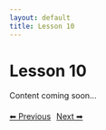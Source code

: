 ```yaml
---
layout: default
title: Lesson 10
---
```


# Lesson 10

Content coming soon...

<div style="margin-top: 20px;">
<a href="/docs/Advanced/Lessons/lesson_9.md" style="margin-right: 10px;">⬅ Previous</a><a href="/docs/Advanced/Lessons/lesson_11.md">Next ➡</a>
</div>
